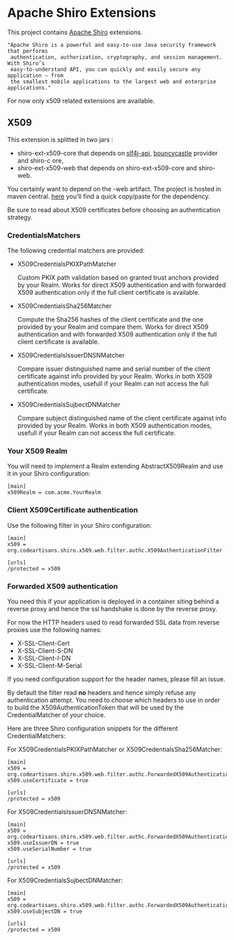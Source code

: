 
Apache Shiro Extensions
=======================

This project contains [Apache Shiro](http://shiro.apache.org/ "Apache Shiro") extensions.

    "Apache Shiro is a powerful and easy-to-use Java security framework that performs
     authentication, authorization, cryptography, and session management. With Shiro’s
     easy-to-understand API, you can quickly and easily secure any application – from
     the smallest mobile applications to the largest web and enterprise applications."

For now only x509 related extensions are available.


X509
----

This extension is splitted in two jars :

- shiro-ext-x509-core that depends on [slf4j-api](http://www.slf4j.org/), [bouncycastle](http://www.bouncycastle.org/) provider and shiro-c
ore,
- shiro-ext-x509-web that depends on shiro-ext-x509-core and shiro-web.

You certainly want to depend on the -web artifact. The project is hosted in maven central.
[here](http://mavencentral.sonatype.com/#search|ga|1|shiro-ext-x509-web) you'll find a quick copy/paste for the dependency.

Be sure to read about X509 certificates before choosing an authentication strategy.


### CredentialsMatchers

The following credential matchers are provided:

- X509CredentialsPKIXPathMatcher

    Custom PKIX path validation based on granted trust anchors provided by your Realm. Works for direct X509 authentication and with forwarded X509 authentication only if the full client certificate is available.

- X509CredentialsSha256Matcher

    Compute the Sha256 hashes of the client certificate and the one provided by your Realm and compare them. Works for direct X509 authentication and with forwarded X509 authentication only if the full client certificate is available.

- X509CredentialsIssuerDNSNMatcher

    Compare issuer distinguished name and serial number of the client certificate against info provided by your Realm. Works in both X509 authentication modes, usefull if your Realm can not access the full certificate.

- X509CredentialsSujbectDNMatcher

    Compare subject distinguished name of the client certificate against info provided by your Realm. Works in both X509 authentication modes, usefull if your Realm can not access the full certificate.



### Your X509 Realm

You will need to implement a Realm extending AbstractX509Realm and use it in your Shiro configuration:

    [main]
    x509Realm = com.acme.YourRealm



### Client X509Certificate authentication

Use the following filter in your Shiro configuration:

    [main]
    x509 = org.codeartisans.shiro.x509.web.filter.authc.X509AuthenticationFilter

    [urls]
    /protected = x509



### Forwarded X509 authentication

You need this if your application is deployed in a container siting behind a reverse proxy and hence the ssl handshake is done by the reverse proxy.

For now the HTTP headers used to read forwarded SSL data from reverse proxies use the following names:

- X-SSL-Client-Cert
- X-SSL-Client-S-DN
- X-SSL-Client-I-DN
- X-SSL-Client-M-Serial

If you need configuration support for the header names, please fill an issue.

By default the filter read __no__ headers and hence simply refuse any authentication attempt.
You need to choose which headers to use in order to build the X509AuthenticationToken that will be used by the CredentialMatcher of your choice.

Here are three Shiro configuration snippets for the different CredentialMatchers:

For X509CredentialsPKIXPathMatcher or X509CredentialsSha256Matcher:

    [main]
    x509 = org.codeartisans.shiro.x509.web.filter.authc.ForwardedX509AuthenticationFilter
    x509.useCertificate = true

    [urls]
    /protected = x509


For X509CredentialsIssuerDNSNMatcher:

    [main]
    x509 = org.codeartisans.shiro.x509.web.filter.authc.ForwardedX509AuthenticationFilter
    x509.useIssuerDN = true
    x509.useSerialNumber = true

    [urls]
    /protected = x509


For X509CredentialsSujbectDNMatcher:

    [main]
    x509 = org.codeartisans.shiro.x509.web.filter.authc.ForwardedX509AuthenticationFilter
    x509.useSubjectDN = true

    [urls]
    /protected = x509

